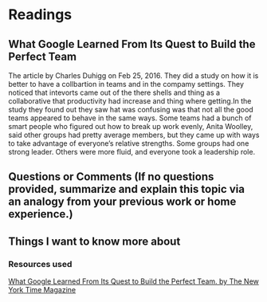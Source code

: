 # Readings

## What Google Learned From Its Quest to Build the Perfect Team
The article by Charles Duhigg on Feb 25, 2016.
They did a study on how it is better to have a collbartion in teams and in the compamy settings. They noticed that intevorts came out of the there shells and thing as a collaborative that productivity had increase and thing where getting.In the study they found out they saw  hat was confusing was that not all the good teams appeared to behave in the same ways. Some teams had a bunch of smart people who figured out how to break up work evenly, Anita Woolley, said other groups had pretty average members, but they came up with ways to take advantage of everyone’s relative strengths. Some groups had one strong leader. Others were more fluid, and everyone took a leadership role.

## Questions or Comments (If no questions provided, summarize and explain this topic via an analogy from your previous work or home experience.)

## Things I want to know more about

### Resources used

[What Google Learned From Its Quest to Build the Perfect Team. by The New York Time Magazine](https://www.nytimes.com/2016/02/28/magazine/what-google-learned-from-its-quest-to-build-the-perfect-team.html)